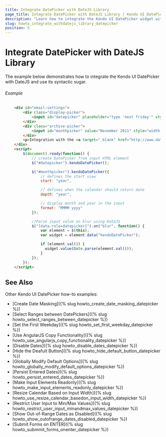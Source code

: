 ```yaml
---
title: Integrate DatePicker with DateJS Library
page_title: Integrate DatePicker with DateJS Library | Kendo UI DatePicker Widget
description: "Learn how to integrate the Kendo UI DatePicker widget with the DateJS library and use its syntactic sugar."
slug: howto_integrate_withdatejs_library_datepicker
position: 5
---
```


# Integrate DatePicker with DateJS Library

The example below demonstrates how to integrate the Kendo UI DatePicker with DateJS and use its syntactic sugar.

###### Example

```html
    <div id="email-settings">
        <div class="display-picker">
            <input id="datepicker" placeholder="type 'next friday'" style="width:150px;" />
        </div>
        <div class="archive-picker">
            <input id="monthpicker" value="November 2011" style="width:150px" />
        </div>
        <p>Integration with the <a target="_blank" href="http://www.datejs.com/">DateJS</a> library</p>
    </div>
    <script>
        $(document).ready(function() {
            // create DatePicker from input HTML element
            $("#datepicker").kendoDatePicker();

            $("#monthpicker").kendoDatePicker({
                // defines the start view
                start: "year",

                // defines when the calendar should return date
                depth: "year",

                // display month and year in the input
                format: "MMMM yyyy"
            });

            //Parse input value on blur using DateJS
            $("[data-role=datepicker]").on("blur", function() {
                var element = $(this);
                var widget = element.data("kendoDatePicker");

                if (element.val()) {
                  widget.value(Date.parse(element.val()));
                }
            });
        });
    </script>
```

## See Also

Other Kendo UI DatePicker how-to examples:

* [Create Date Masking]({% slug howto_create_date_masking_datepicker %})
* [Select Ranges between DatePickers]({% slug howto_select_ranges_between_datepicker %})
* [Set the First Weekday]({% slug howto_set_first_weekday_datepicker %})
* [Use AngularJS Copy Functionality]({% slug howto_use_angularjs_copy_functionality_datepicker %})
* [Disable Dates]({% slug howto_disable_dates_datepicker %})
* [Hide the Deafult Button]({% slug howto_hide_default_button_datepicker %})
* [Globally Modify Default Options]({% slug howto_globally_modify_default_options_datepicker %})
* [Persist Entered Dates]({% slug howto_persist_entered_dates_datepicker %})
* [Make Input Elements Readonly]({% slug howto_make_input_elements_readonly_datepicker %})
* [Resize Calendar Based on Input Width]({% slug howto_use_resize_calendar_basedon_input_width_datepicker %})
* [Restrict User Input to Min/Max Values]({% slug howto_restrict_user_input_minandmax_values_datepicker %})
* [Show Out-of-Range Dates as Disabled]({% slug howto_show_outofrange_dates_disabled_datepicker %})
* [Submit Forms on ENTER]({% slug howto_submmit_forms_onenter_datepicker %})